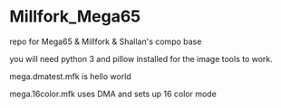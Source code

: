 # Millfork_Mega65
repo for Mega65 &amp; Millfork &amp; Shallan's compo base

you will need python 3 and pillow installed for the image tools to work. 

mega.dmatest.mfk is hello world 

mega.16color.mfk uses DMA and sets up 16 color mode 


